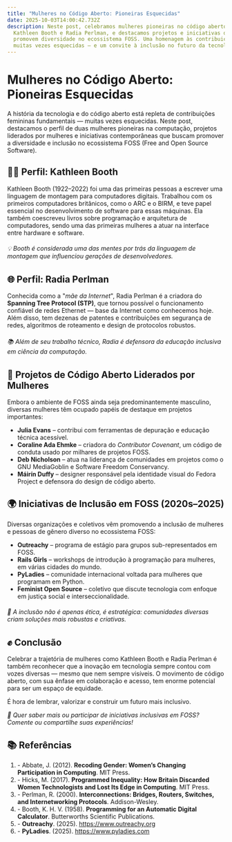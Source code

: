 ```yaml
---
title: "Mulheres no Código Aberto: Pioneiras Esquecidas"
date: 2025-10-03T14:00:42.732Z
description: Neste post, celebramos mulheres pioneiras no código aberto, como
  Kathleen Booth e Radia Perlman, e destacamos projetos e iniciativas que
  promovem diversidade no ecossistema FOSS. Uma homenagem às contribuições
  muitas vezes esquecidas — e um convite à inclusão no futuro da tecnologia.
---
```

# **Mulheres no Código Aberto: Pioneiras Esquecidas**

A história da tecnologia e do código aberto está repleta de contribuições femininas fundamentais — muitas vezes esquecidas. Neste post, destacamos o perfil de duas mulheres pioneiras na computação, projetos liderados por mulheres e iniciativas contemporâneas que buscam promover a diversidade e inclusão no ecossistema FOSS (Free and Open Source Software).

## **👩‍💻 Perfil: Kathleen Booth**

Kathleen Booth (1922–2022) foi uma das primeiras pessoas a escrever uma linguagem de montagem para computadores digitais. Trabalhou com os primeiros computadores britânicos, como o ARC e o BIRM, e teve papel essencial no desenvolvimento de software para essas máquinas. Ela também coescreveu livros sobre programação e arquitetura de computadores, sendo uma das primeiras mulheres a atuar na interface entre hardware e software.

###### *💡 Booth é considerada uma das mentes por trás da linguagem de montagem que influenciou gerações de desenvolvedores.*

## **🌐 Perfil: Radia Perlman**

Conhecida como a "*mãe da Internet*", Radia Perlman é a criadora do **Spanning Tree Protocol (STP)**, que tornou possível o funcionamento confiável de redes Ethernet — base da Internet como conhecemos hoje. Além disso, tem dezenas de patentes e contribuições em segurança de redes, algoritmos de roteamento e design de protocolos robustos.

###### *📚 Além de seu trabalho técnico, Radia é defensora da educação inclusiva em ciência da computação.*

## 🔧 Projetos de Código Aberto Liderados por Mulheres

Embora o ambiente de FOSS ainda seja predominantemente masculino, diversas mulheres têm ocupado papéis de destaque em projetos importantes:

* **Julia Evans** – contribui com ferramentas de depuração e educação técnica acessível.
* **Coraline Ada Ehmke** – criadora do *Contributor Covenant*, um código de conduta usado por milhares de projetos FOSS.
* **Deb Nicholson** – atua na liderança de comunidades em projetos como o GNU MediaGoblin e Software Freedom Conservancy.
* **Máirín Duffy** – designer responsável pela identidade visual do Fedora Project e defensora do design de código aberto.

## **🌍 Iniciativas de Inclusão em FOSS (2020s–2025)**

Diversas organizações e coletivos vêm promovendo a inclusão de mulheres e pessoas de gênero diverso no ecossistema FOSS:

* **Outreachy** – programa de estágio para grupos sub-representados em FOSS.
* **Rails** **Girls** – workshops de introdução à programação para mulheres, em várias cidades do mundo.
* **PyLadies** – comunidade internacional voltada para mulheres que programam em Python.
* **Feminist Open Source** – coletivo que discute tecnologia com enfoque em justiça social e interseccionalidade.

###### 🧠 A inclusão não é apenas ética, é estratégica: comunidades diversas criam soluções mais robustas e criativas.

## ✊ Conclusão

Celebrar a trajetória de mulheres como Kathleen Booth e Radia Perlman é também reconhecer que a inovação em tecnologia sempre contou com vozes diversas — mesmo que nem sempre visíveis. O movimento de código aberto, com sua ênfase em colaboração e acesso, tem enorme potencial para ser um espaço de equidade.

É hora de lembrar, valorizar e construir um futuro mais inclusivo.

*📢 Quer saber mais ou participar de iniciativas inclusivas em FOSS? Comente ou compartilhe suas experiências!*

## 📚 Referências

1. \- Abbate, J. (2012). **Recoding Gender: Women’s Changing Participation in Computing**. MIT Press.
2. \- Hicks, M. (2017). **Programmed Inequality: How Britain Discarded Women Technologists and Lost Its Edge in Computing**. MIT Press.
3. \- Perlman, R. (2000). **Interconnections: Bridges, Routers, Switches, and Internetworking Protocols**. Addison-Wesley.
4. \- Booth, K. H. V. (1958). **Programming for an Automatic Digital Calculator**. Butterworths Scientific Publications.
5. \- **Outreachy**. (2025). [<https://www.outreachy.org>](https://www.outreachy.org)
6. \- **PyLadies**. (2025). [<https://www.pyladies.com>](https://www.pyladies.com)